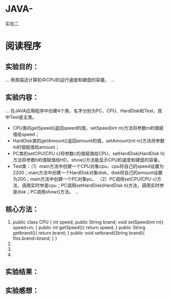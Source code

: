 # JAVA-
实验二
# 阅读程序
## 实验目的：
...
用类描述计算机中CPU的运行速度和硬盘的容量。
...
## 实验内容：
...
在JAVA应用程序中创建4个类，名字分别为PC、CPU、HardDisk和Test，其中Test是主类。
+ CPU类的getSpeed()返回speed的值，setSpeed(int m)方法将参数m的值赋值给speed；
+ HardDisk类的getAmount()返回amount的值，setAmount(int m)方法将参数m的值赋值给amount；
+ PC类的setCPU(CPU c)将参数c的值赋值给CPU，setHardDisk(HardDisk h)方法将参数h的值赋值给HD，show()方法能显示CPU的速度和硬盘的容量。
+ Test类：（1）main方法中创建一个CPU对象cpu，cpu将自己的speed设置为2200；main方法中创建一个HardDisk对象disk，disk将自己的amount设置为200；main方法中创建一个PC对象pc。
          （2）PC调用setCPU(CPU c)方法，调用实时参是cpu；PC调用setHardDisk(HardDisk h)方法，调用实时参是disk；PC调用show()方法。
...
## 核心方法：
1. public class CPU {
	int speed;
	public String brand; 
	void setSpeed(int m){
		speed=m;
	}
	public int getSpeed(){
		return speed;
	}
	public String getbrand(){
		return brand;
	}
	public void setbrand(String brand){
		this.brand=brand;
	}
}
2. 
3. 
4. 
## 实验结果：
## 实验感想：
